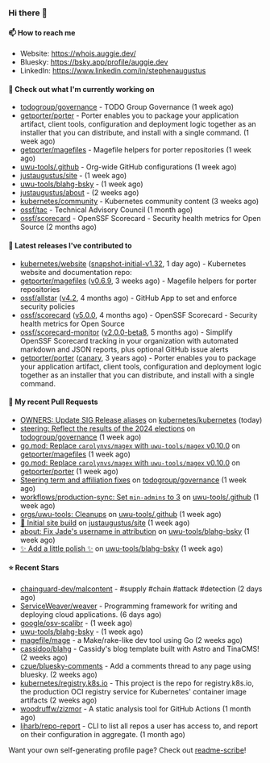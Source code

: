 ### Hi there 👋

#### 📫 How to reach me

- Website: https://whois.auggie.dev/
- Bluesky: https://bsky.app/profile/auggie.dev
- LinkedIn: https://www.linkedin.com/in/stephenaugustus

#### 👷 Check out what I'm currently working on

- [todogroup/governance](https://github.com/todogroup/governance) - TODO Group Governance (1 week ago)
- [getporter/porter](https://github.com/getporter/porter) - Porter enables you to package your application artifact, client tools, configuration and deployment logic together as an installer that you can distribute, and install with a single command. (1 week ago)
- [getporter/magefiles](https://github.com/getporter/magefiles) - Magefile helpers for porter repositories (1 week ago)
- [uwu-tools/.github](https://github.com/uwu-tools/.github) - Org-wide GitHub configurations (1 week ago)
- [justaugustus/site](https://github.com/justaugustus/site) -  (1 week ago)
- [uwu-tools/blahg-bsky](https://github.com/uwu-tools/blahg-bsky) -  (1 week ago)
- [justaugustus/about](https://github.com/justaugustus/about) -  (2 weeks ago)
- [kubernetes/community](https://github.com/kubernetes/community) - Kubernetes community content (3 weeks ago)
- [ossf/tac](https://github.com/ossf/tac) - Technical Advisory Council (1 month ago)
- [ossf/scorecard](https://github.com/ossf/scorecard) - OpenSSF Scorecard - Security health metrics for Open Source (2 months ago)

#### 🔭 Latest releases I've contributed to

- [kubernetes/website](https://github.com/kubernetes/website) ([snapshot-initial-v1.32](https://github.com/kubernetes/website/releases/tag/snapshot-initial-v1.32), 1 day ago) - Kubernetes website and documentation repo: 
- [getporter/magefiles](https://github.com/getporter/magefiles) ([v0.6.9](https://github.com/getporter/magefiles/releases/tag/v0.6.9), 3 weeks ago) - Magefile helpers for porter repositories
- [ossf/allstar](https://github.com/ossf/allstar) ([v4.2](https://github.com/ossf/allstar/releases/tag/v4.2), 4 months ago) - GitHub App to set and enforce security policies
- [ossf/scorecard](https://github.com/ossf/scorecard) ([v5.0.0](https://github.com/ossf/scorecard/releases/tag/v5.0.0), 4 months ago) - OpenSSF Scorecard - Security health metrics for Open Source
- [ossf/scorecard-monitor](https://github.com/ossf/scorecard-monitor) ([v2.0.0-beta8](https://github.com/ossf/scorecard-monitor/releases/tag/v2.0.0-beta8), 5 months ago) - Simplify OpenSSF Scorecard tracking in your organization with automated markdown and JSON reports, plus optional GitHub issue alerts
- [getporter/porter](https://github.com/getporter/porter) ([canary](https://github.com/getporter/porter/releases/tag/canary), 3 years ago) - Porter enables you to package your application artifact, client tools, configuration and deployment logic together as an installer that you can distribute, and install with a single command.

#### 🔨 My recent Pull Requests

- [OWNERS: Update SIG Release aliases](https://github.com/kubernetes/kubernetes/pull/129191) on [kubernetes/kubernetes](https://github.com/kubernetes/kubernetes) (today)
- [steering: Reflect the results of the 2024 elections](https://github.com/todogroup/governance/pull/357) on [todogroup/governance](https://github.com/todogroup/governance) (1 week ago)
- [go.mod: Replace `carolynvs/magex` with `uwu-tools/magex` v0.10.0](https://github.com/getporter/magefiles/pull/45) on [getporter/magefiles](https://github.com/getporter/magefiles) (1 week ago)
- [go.mod: Replace `carolynvs/magex` with `uwu-tools/magex` v0.10.0](https://github.com/getporter/porter/pull/3270) on [getporter/porter](https://github.com/getporter/porter) (1 week ago)
- [Steering term and affiliation fixes](https://github.com/todogroup/governance/pull/355) on [todogroup/governance](https://github.com/todogroup/governance) (1 week ago)
- [workflows/production-sync: Set `min-admins` to 3](https://github.com/uwu-tools/.github/pull/53) on [uwu-tools/.github](https://github.com/uwu-tools/.github) (1 week ago)
- [orgs/uwu-tools: Cleanups](https://github.com/uwu-tools/.github/pull/52) on [uwu-tools/.github](https://github.com/uwu-tools/.github) (1 week ago)
- [🚀 Initial site build](https://github.com/justaugustus/site/pull/1) on [justaugustus/site](https://github.com/justaugustus/site) (1 week ago)
- [about: Fix Jade&#39;s username in attribution](https://github.com/uwu-tools/blahg-bsky/pull/18) on [uwu-tools/blahg-bsky](https://github.com/uwu-tools/blahg-bsky) (1 week ago)
- [✨ Add a little polish ✨](https://github.com/uwu-tools/blahg-bsky/pull/17) on [uwu-tools/blahg-bsky](https://github.com/uwu-tools/blahg-bsky) (1 week ago)

#### ⭐ Recent Stars

- [chainguard-dev/malcontent](https://github.com/chainguard-dev/malcontent) - #supply #chain #attack #detection (2 days ago)
- [ServiceWeaver/weaver](https://github.com/ServiceWeaver/weaver) - Programming framework for writing and deploying cloud applications. (6 days ago)
- [google/osv-scalibr](https://github.com/google/osv-scalibr) -  (1 week ago)
- [uwu-tools/blahg-bsky](https://github.com/uwu-tools/blahg-bsky) -  (1 week ago)
- [magefile/mage](https://github.com/magefile/mage) - a Make/rake-like dev tool using Go (2 weeks ago)
- [cassidoo/blahg](https://github.com/cassidoo/blahg) - Cassidy&#39;s blog template built with Astro and TinaCMS! (2 weeks ago)
- [czue/bluesky-comments](https://github.com/czue/bluesky-comments) - Add a comments thread to any page using bluesky. (2 weeks ago)
- [kubernetes/registry.k8s.io](https://github.com/kubernetes/registry.k8s.io) - This project is the repo for registry.k8s.io, the production OCI registry service for Kubernetes&#39; container image artifacts (2 weeks ago)
- [woodruffw/zizmor](https://github.com/woodruffw/zizmor) - A static analysis tool for GitHub Actions (1 month ago)
- [ljharb/repo-report](https://github.com/ljharb/repo-report) - CLI to list all repos a user has access to, and report on their configuration in aggregate. (1 month ago)



Want your own self-generating profile page? Check out [readme-scribe](https://github.com/muesli/readme-scribe)!
